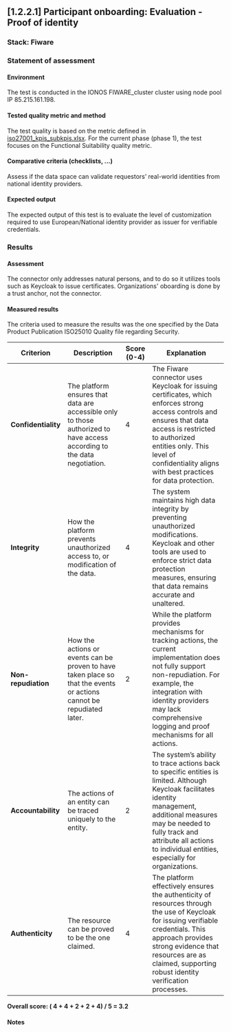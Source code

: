 ## [1.2.2.1] Participant onboarding: Evaluation - Proof of identity
### Stack: Fiware

### Statement of assessment
#### Environment

The test is conducted in the IONOS FIWARE_cluster cluster using node pool IP 85.215.161.198.

#### Tested quality metric and method

The test quality is based on the metric defined in [iso27001_kpis_subkpis.xlsx](../../../../../design_decisions/background_info/iso27001_kpis_subkpis.xlsx). For the current phase (phase 1), the test focuses on the Functional Suitability quality metric.


#### Comparative criteria (checklists, ...)
Assess if the data space can validate requestors’ real-world identities from national identity providers.

#### Expected output
The expected output of this test is to evaluate the level of customization required to use European/National identity provider as issuer for verifiable credentials.

### Results
#### Assessment
The connector only addresses natural persons, and to do so it utilizes tools such as Keycloak to issue certificates. 
Organizations' oboarding is done by a trust anchor, not the connector. 

 

#### Measured results
The criteria used to measure the results was the one specified by the Data Product Publication ISO25010 Quality file regarding Security.


| **Criterion**          | **Description**                                                                                          | **Score (0-4)** | **Explanation** |
|------------------------|----------------------------------------------------------------------------------------------------------|-----------------|-----------------|
| **Confidentiality**    | The platform ensures that data are accessible only to those authorized to have access according to the data negotiation. | 4               | The Fiware connector uses Keycloak for issuing certificates, which enforces strong access controls and ensures that data access is restricted to authorized entities only. This level of confidentiality aligns with best practices for data protection. |
| **Integrity**          | How the platform prevents unauthorized access to, or modification of the data.                            | 4               | The system maintains high data integrity by preventing unauthorized modifications. Keycloak and other tools are used to enforce strict data protection measures, ensuring that data remains accurate and unaltered. |
| **Non-repudiation**    | How the actions or events can be proven to have taken place so that the events or actions cannot be repudiated later. | 2               | While the platform provides mechanisms for tracking actions, the current implementation does not fully support non-repudiation. For example, the integration with identity providers may lack comprehensive logging and proof mechanisms for all actions. |
| **Accountability**     | The actions of an entity can be traced uniquely to the entity.                                            | 2               | The system’s ability to trace actions back to specific entities is limited. Although Keycloak facilitates identity management, additional measures may be needed to fully track and attribute all actions to individual entities, especially for organizations. |
| **Authenticity**       | The resource can be proved to be the one claimed.                                                         | 4               | The platform effectively ensures the authenticity of resources through the use of Keycloak for issuing verifiable credentials. This approach provides strong evidence that resources are as claimed, supporting robust identity verification processes. |



**Overall score: ( 4 + 4 + 2 + 2 + 4) / 5 = 3.2**


#### Notes

